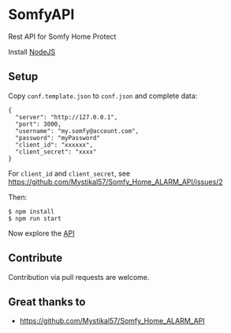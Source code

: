 # SomfyAPI

Rest API for Somfy Home Protect

Install [NodeJS](https://nodejs.org/en/download/) 
 
## Setup

Copy `conf.template.json` to `conf.json` and complete data:

    {
      "server": "http://127.0.0.1",
      "port": 3000,
      "username": "my.somfy@account.com",
      "password": "myPassword"
      "client_id": "xxxxxx",
      "client_secret": "xxxx"
    }

For `client_id` and `client_secret`, see https://github.com/Mystikal57/Somfy_Home_ALARM_API/issues/2

Then:

    $ npm install
    $ npm run start


Now explore the [API](./API.md)

## Contribute

Contribution via pull requests are welcome. 

## Great thanks to

- https://github.com/Mystikal57/Somfy_Home_ALARM_API
